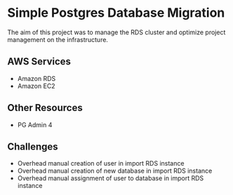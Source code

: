 # Simple Postgres Database Migration

The aim of this project was to manage the RDS cluster and optimize project management on the infrastructure.

## AWS Services

- Amazon RDS
- Amazon EC2

## Other Resources

- PG Admin 4

## Challenges

- Overhead manual creation of user in import RDS instance
- Overhead manual creation of new database in import RDS instance
- Overhead manual assignment of user to database in import RDS instance
  
